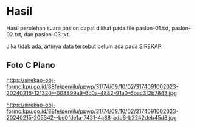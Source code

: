 # Hasil

Hasil perolehan suara paslon dapat dilihat pada file paslon-01.txt, paslon-02.txt, dan paslon-03.txt.

Jika tidak ada, artinya data tersebut belum ada pada SIREKAP.

## Foto C Plano

https://sirekap-obj-formc.kpu.go.id/88fe/pemilu/ppwp/31/74/09/10/02/3174091002023-20240216-121320--008899a9-6c0a-4882-91a0-6bac3f2b7843.jpg

https://sirekap-obj-formc.kpu.go.id/88fe/pemilu/ppwp/31/74/09/10/02/3174091002023-20240215-205342--be0fde1a-7431-4a88-add6-b2242deb45d8.jpg
